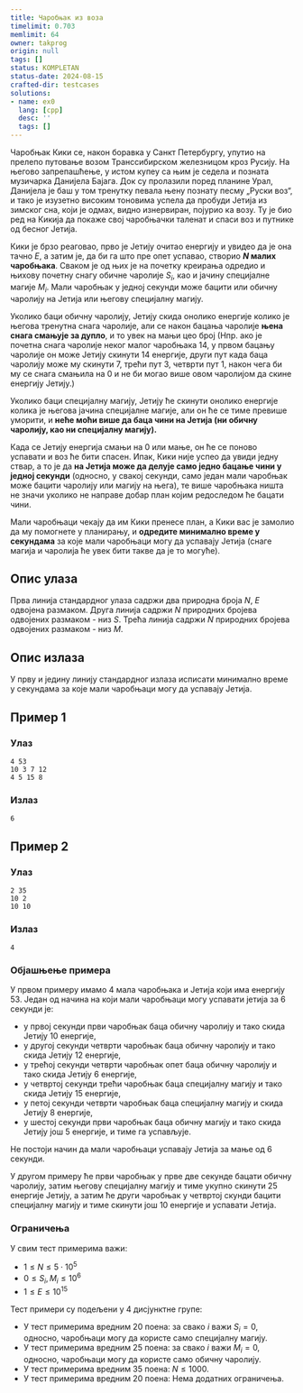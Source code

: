 ```yaml
---
title: Чаробњак из воза
timelimit: 0.703
memlimit: 64
owner: takprog
origin: null
tags: []
status: KOMPLETAN
status-date: 2024-08-15
crafted-dir: testcases
solutions:
- name: ex0
  lang: [cpp]
  desc: ''
  tags: []
---
```


Чаробњак Кики се, након боравка у Санкт Петербургу, упутио на прелепо путовање возом Транссибирском железницом кроз Русију. На његово запрепашћење, у истом купеу са њим је седела и позната музичарка Данијела Бајага. Док су пролазили поред планине Урал, Данијела је баш у том тренутку певала њену познату песму „Руски воз“, и тако је изузетно високим тоновима успела да пробуди Јетија из зимског сна, који је одмах, видно изнервиран, појурио ка возу. Ту је био ред на Кикија да покаже свој чаробњачки таленат и спаси воз и путнике од бесног Јетија.

Кики је брзо реаговао, прво је Јетију очитао енергију и увидео да је она тачно $Е$, а затим је, да би га што пре опет успавао, створио **$N$ малих чаробњака**. Сваком је од њих је на почетку креирања одредио и њихову почетну снагу обичне чаролије $S_i$, као и јачину специјалне магије $M_i$. Мали чаробњак у једној секунди може бацити или обичну чаролију на Јетија или његову специјалну магију.

Уколико баци обичну чаролију, Јетију скида онолико енергије колико је његова тренутна снага чаролије, али се након бацања чаролије **њена снага смањује за дупло**, и то увек на мањи цео број (Нпр. ако је почетна снага чаролије неког малог чаробњака 14, у првом бацању чаролије он може Јетију скинути 14 енергије, други пут када баца чаролију може му скинути 7, трећи пут 3, четврти пут 1, након чега би му се снага смањила на 0 и не би могао више овом чаролијом да скине енергију Јетију.)

Уколико баци специјалну магију, Јетију ће скинути онолико енергије колика је његова јачина специјалне магије, али он ће се тиме превише уморити, и **неће моћи више да баца чини на Јетија (ни обичну чаролију, као ни специјалну магију).**

Када се Јетију енергија смањи на 0 или мање, он ће се поново успавати и воз ће бити спасен. Ипак, Кики није успео да увиди једну ствар, а то је да **на Јетија може да делује само једно бацање чини у једној секунди** (односно, у свакој секунди, само један мали чаробњак може бацити чаролију или магију на њега), те више чаробњака ништа не значи уколико не направе добар план којим редоследом ће бацати чини. 

Мали чаробњаци чекају да им Кики пренесе план, а Кики вас је замолио да му помогнете у планирању, и **одредите минимално време у секундама** за које мали чаробњаци могу да успавају Јетија (снаге магија и чаролија ће увек бити такве да је то могуће).

## Опис улаза

Прва линија стандардног улаза садржи два природна броја $N$, $E$ одвојена размаком. Друга линија садржи $N$ природних бројева одвојених размаком - низ $S$. Трећа линија садржи $N$ природних бројева одвојених размаком - низ $М$.

## Опис излаза

У прву и једину линију стандардног излаза исписати минимално време у секундама за које мали чаробњаци могу да успавају Јетија.

## Пример 1

### Улаз

~~~
4 53
10 3 7 12
4 5 15 8
~~~

### Излаз

~~~
6
~~~

## Пример 2

### Улаз

~~~
2 35
10 2
10 10
~~~

### Излаз

~~~
4
~~~

### Објашњење примера

У првом примеру имамо 4 мала чаробњака и Јетија који има енергију 53. Један од начина на који мали чаробњаци могу успавати јетија за 6 секунди је:

- у првој секунди први чаробњак баца обичну чаролију и тако скида Јетију 10 енергије,
- у другој секунди четврти чаробњак баца обичну чаролију и тако скида Јетију 12 енергије,
- у трећој секунди четврти чаробњак опет баца обичну чаролију и тако скида Јетију 6 енергије,
- у четвртој секунди трећи чаробњак баца специјалну магију и тако скида Јетију 15 енергије,
- у петој секунди четврти чаробњак баца специјалну магију и скида Јетију 8 енергије,
- у шестој секунди први чаробњак баца обичну магију и тако скида Јетију још 5 енергије, и тиме га успављује.

Не постоји начин да мали чаробњаци успавају Јетија за мање од 6 секунди.

У другом примеру ће први чаробњак у прве две секунде бацати обичну чаролију, затим његову специјалну магију и тиме укупно скинути 25 енергије Јетију, а затим ће други чаробњак у четвртој скунди бацити специјалну магију и тиме скинути још 10 енергије и успавати Јетија.

### Ограничења

У свим тест примерима важи:

* $1 \leq N \leq 5 \cdot 10^5$
* $0 \leq S_i, M_i \leq 10^6$
* $1 \leq E \leq 10^{15}$

Тест примери су подељени у 4 дисјунктне групе:

* У тест примерима вредним 20 поена: за свако $i$ важи $S_i = 0$, односно, чаробњаци могу да користе само специјалну магију.
* У тест примерима вредним 25 поена: за свако $i$ важи $М_i = 0$, односно, чаробњаци могу да користе само обичну чаролију.
* У тест примерима вредним 35 поена: $N \leq 1000$.
* У тест примерима вредним 20 поена: Нема додатних ограничења.

